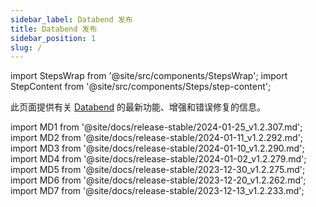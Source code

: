 ```yaml
---
sidebar_label: Databend 发布
title: Databend 发布
sidebar_position: 1
slug: /
---
```


import StepsWrap from '@site/src/components/StepsWrap';
import StepContent from '@site/src/components/Steps/step-content';

此页面提供有关 <a href="https://github.com/datafuselabs/databend">Databend</a> 的最新功能、增强和错误修复的信息。



import MD1 from '@site/docs/release-stable/2024-01-25_v1.2.307.md';
import MD2 from '@site/docs/release-stable/2024-01-11_v1.2.292.md';
import MD3 from '@site/docs/release-stable/2024-01-10_v1.2.290.md';
import MD4 from '@site/docs/release-stable/2024-01-02_v1.2.279.md';
import MD5 from '@site/docs/release-stable/2023-12-30_v1.2.275.md';
import MD6 from '@site/docs/release-stable/2023-12-20_v1.2.262.md';
import MD7 from '@site/docs/release-stable/2023-12-13_v1.2.233.md';


<StepsWrap> 



<StepContent outLink="https://github.com/datafuselabs/databend/releases/tag/v1.2.307" number="" title="2024年1月25日 (v1.2.307)">
<MD1 />

</StepContent>

<StepContent outLink="https://github.com/datafuselabs/databend/releases/tag/v1.2.292" number="" title="2024年1月11日 (v1.2.292)">
<MD2 />

</StepContent>

<StepContent outLink="https://github.com/datafuselabs/databend/releases/tag/v1.2.290" number="" title="2024年1月10日 (v1.2.290)">
<MD3 />

</StepContent>

<StepContent outLink="https://github.com/datafuselabs/databend/releases/tag/v1.2.279" number="" title="2024年1月2日 (v1.2.279)">
<MD4 />

</StepContent>

<StepContent outLink="https://github.com/datafuselabs/databend/releases/tag/v1.2.275" number="" title="2023年12月30日 (v1.2.275)">
<MD5 />

</StepContent>

<StepContent outLink="https://github.com/datafuselabs/databend/releases/tag/v1.2.262" number="" title="2023年12月20日 (v1.2.262)">
<MD6 />

</StepContent>

<StepContent outLink="https://github.com/datafuselabs/databend/releases/tag/v1.2.233" number="" title="2023年12月13日 (v1.2.233)">
<MD7 />

</StepContent>

</StepsWrap>